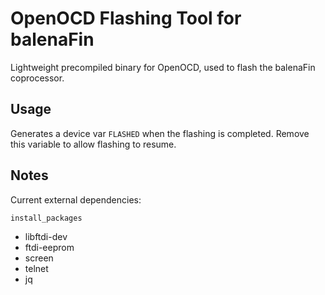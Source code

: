 # OpenOCD Flashing Tool for balenaFin

Lightweight precompiled binary for OpenOCD, used to flash the balenaFin coprocessor.

## Usage

Generates a device var `FLASHED` when the flashing is completed.
Remove this variable to allow flashing to resume.

## Notes 

Current external dependencies:

`install_packages`
- libftdi-dev
- ftdi-eeprom
- screen
- telnet
- jq

